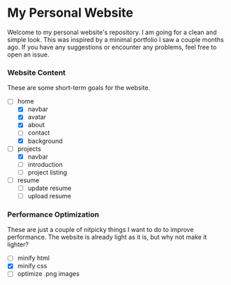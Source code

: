 # My Personal Website
Welcome to my personal website's repository. I am going for a clean and simple
look. This was inspired by a minimal portfolio I saw a couple months ago.
If you have any suggestions or encounter any problems, feel free
to open an issue.

### Website Content
These are some short-term goals for the website.
- [ ] home
  - [x] navbar
  - [x] avatar
  - [x] about
  - [ ] contact
  - [x] background
- [ ] projects
  - [x] navbar
  - [ ] introduction
  - [ ] project listing
- [ ] resume
  - [ ] update resume
  - [ ] upload resume

### Performance Optimization
These are just a couple of nitpicky things I want to do to improve performance. The website is already light as it is, but why not make it lighter?
- [ ] minify html
- [x] minify css
- [ ] optimize .png images
